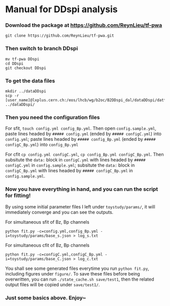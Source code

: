 # Manual for DDspi analysis

### Download the package at https://github.com/ReynLieu/tf-pwa
```
git clone https://github.com/ReynLieu/tf-pwa.git
```

### Then switch to branch DDspi
```
mv tf-pwa DDspi
cd DDspi
git checkout DDspi
```

### To get the data files 
```
mkdir ../dataDDspi
scp -r [user_name]@lxplus.cern.ch:/eos/lhcb/wg/b2oc/B2DDspi_dal/dataDDspi/dat* ../dataDDspi/ 
```

### Then you need the configuration files
For sfit, `touch config.yml config_Bp.yml`.
Then open `config.sample.yml`, paste lines headed by `##### config.yml` (ended by `##### configC.yml`) into `config.yml`; paste lines headed by `##### config_Bp.yml` (ended by `##### configC_Bp.yml`) into `config_Bp.yml`

For cfit `cp config.yml configC.yml`, `cp config_Bp.yml configC_Bp.yml`.
Then subsitute the `data:` block in `configC.yml` with lines headed by `##### configC.yml` in `config.sample.yml`; subsitute the `data:` block in `configC_Bp.yml` with lines headed by `##### configC_Bp.yml` in `config.sample.yml`.

### Now you have everything in hand, and you can run the script for fitting!
By using some initial parameter files I left under `toystudy/params/`, it will immediately converge and you can see the outputs.

For simultaneous sfit of Bz, Bp channels
```
python fit.py -c=config.yml,config_Bp.yml -i=toystudy/params/base_s.json > log_s.txt
```

For simultaneous cfit of Bz, Bp channels
```
python fit.py -c=configC.yml,configC_Bp.yml -i=toystudy/params/base_C.json > log_c.txt
```

You shall see some generated files everytime you run `python fit.py`, including figures under `figure/`. To save these files before being overwritten, you can run `./state_cache.sh save/test1`, then the related output files will be copied under `save/test1/`.

### Just some basics above. Enjoy~
